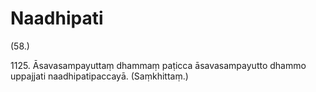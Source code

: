 # Naadhipati

(58.)

1125\. Āsavasampayuttaṃ dhammaṃ paṭicca āsavasampayutto dhammo uppajjati naadhipatipaccayā. (Saṃkhittaṃ.)

